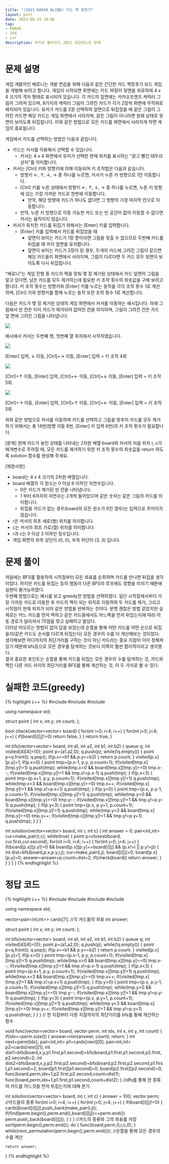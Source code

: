 ```yaml
---
title: "(2021 KAKAO BLIND) 카드 짝 맞추기"
layout: post
date: 2023-08-29 18:06
tag:
- KAKAO
- 코테
- c++
description: 카카오 블라인드 2021 코딩테스트 문제
---
```


# 문제 설명

게임 개발자인 베로니는 개발 연습을 위해 다음과 같은 간단한 카드 짝맞추기 보드 게임을 개발해 보려고 합니다.
게임이 시작되면 화면에는 카드 16장이 뒷면을 위로하여 4 x 4 크기의 격자 형태로 표시되어 있습니다. 각 카드의 앞면에는 카카오프렌즈 캐릭터 그림이 그려져 있으며, 8가지의 캐릭터 그림이 그려진 카드가 각기 2장씩 화면에 무작위로 배치되어 있습니다.
유저가 카드를 2장 선택하여 앞면으로 뒤집었을 때 같은 그림이 그려진 카드면 해당 카드는 게임 화면에서 사라지며, 같은 그림이 아니라면 원래 상태로 뒷면이 보이도록 뒤집힙니다. 이와 같은 방법으로 모든 카드를 화면에서 사라지게 하면 게임이 종료됩니다.

게임에서 카드를 선택하는 방법은 다음과 같습니다.

+ 카드는 커서를 이용해서 선택할 수 있습니다.
  + 커서는 4 x 4 화면에서 유저가 선택한 현재 위치를 표시하는 "굵고 빨간 테두리 상자"를 의미합니다.
+ 커서는 [Ctrl] 키와 방향키에 의해 이동되며 키 조작법은 다음과 같습니다.
  + 방향키 ←, ↑, ↓, → 중 하나를 누르면, 커서가 누른 키 방향으로 1칸 이동합니다.
  + [Ctrl] 키를 누른 상태에서 방향키 ←, ↑, ↓, → 중 하나를 누르면, 누른 키 방향에 있는 가장 가까운 카드로 한번에 이동합니다.
    + 만약, 해당 방향에 카드가 하나도 없다면 그 방향의 가장 마지막 칸으로 이동합니다.
  + 만약, 누른 키 방향으로 이동 가능한 카드 또는 빈 공간이 없어 이동할 수 없다면 커서는 움직이지 않습니다.
+ 커서가 위치한 카드를 뒤집기 위해서는 [Enter] 키를 입력합니다.
  + [Enter] 키를 입력해서 카드를 뒤집었을 때
    + 앞면이 보이는 카드가 1장 뿐이라면 그림을 맞출 수 없으므로 두번째 카드를 뒤집을 때 까지 앞면을 유지합니다.
    + 앞면이 보이는 카드가 2장이 된 경우, 두개의 카드에 그려진 그림이 같으면 해당 카드들이 화면에서 사라지며, 그림이 다르다면 두 카드 모두 뒷면이 보이도록 다시 뒤집힙니다.

"베로니"는 게임 진행 중 카드의 짝을 맞춰 몇 장 제거된 상태에서 카드 앞면의 그림을 알고 있다면, 남은 카드를 모두 제거하는데 필요한 키 조작 횟수의 최솟값을 구해 보려고 합니다. 키 조작 횟수는 방향키와 [Enter] 키를 누르는 동작을 각각 조작 횟수 1로 계산하며, [Ctrl] 키와 방향키를 함께 누르는 동작 또한 조작 횟수 1로 계산합니다.

다음은 카드가 몇 장 제거된 상태의 게임 화면에서 커서를 이동하는 예시입니다.
아래 그림에서 빈 칸은 이미 카드가 제거되어 없어진 칸을 의미하며, 그림이 그려진 칸은 카드 앞 면에 그려진 그림을 나타냅니다.

![](/assets/img/2021_kakao_card_01.png)

예시에서 커서는 두번째 행, 첫번째 열 위치에서 시작하였습니다.

![](/assets/img/2021_kakao_card_02.png)

[Enter] 입력, ↓ 이동, [Ctrl]+→ 이동, [Enter] 입력 = 키 조작 4회

![](/assets/img/2021_kakao_card_03.png)

[Ctrl]+↑ 이동, [Enter] 입력, [Ctrl]+← 이동, [Ctrl]+↓ 이동, [Enter] 입력 = 키 조작 5회

![](/assets/img/2021_kakao_card_04.png)

[Ctrl]+→ 이동, [Enter] 입력, [Ctrl]+↑ 이동, [Ctrl]+← 이동, [Enter] 입력 = 키 조작 5회

위와 같은 방법으로 커서를 이동하여 카드를 선택하고 그림을 맞추어 카드를 모두 제거하기 위해서는 총 14번(방향 이동 8번, [Enter] 키 입력 6번)의 키 조작 횟수가 필요합니다.

[문제]
현재 카드가 놓인 상태를 나타내는 2차원 배열 board와 커서의 처음 위치 r, c가 매개변수로 주어질 때, 모든 카드를 제거하기 위한 키 조작 횟수의 최솟값을 return 하도록 solution 함수를 완성해 주세요.

[제한사항]
+ board는 4 x 4 크기의 2차원 배열입니다.
+ board 배열의 각 원소는 0 이상 6 이하인 자연수입니다.
  + 0은 카드가 제거된 빈 칸을 나타냅니다.
  + 1 부터 6까지의 자연수는 2개씩 들어있으며 같은 숫자는 같은 그림의 카드를 의미합니다.
  + 뒤집을 카드가 없는 경우(board의 모든 원소가 0인 경우)는 입력으로 주어지지 않습니다.
+ r은 커서의 최초 세로(행) 위치를 의미합니다.
+ c는 커서의 최초 가로(열) 위치를 의미합니다.
+ r과 c는 0 이상 3 이하인 정수입니다.
+ 게임 화면의 좌측 상단이 (0, 0), 우측 하단이 (3, 3) 입니다.

# 문제 풀이

처음에는 BFS를 활용하여 시작점부터 모든 좌표를 순회하며 카드를 만나면 뒤집을 생각이었다. 하지만 카드를 뒤집는 등의 행동이 다른 BFS의 루프에도 영향을 미치기 때문에 실현이 불가능하였다.  
두번째 방법으로는 예시를 보고 greedy한 방법을 선택하였다. 일단 시작점에서부터 가장 가까운 카드로 이동한 후 카드의 짝이 되는 위치로 이동하여 두 카드를 제거, 그리고 시작점이 현재 위치가 되어 같은 방법을 반복하는 것이다. 분명 괜찮은 방법 같았지만 실제로는 어느 카드를 먼저 택하고 같은 카드중에서도 어느쪽을 먼저 뒤집는지에 따라 이동 경로가 달라져서 75점을 맞고 실패하고 말았다.  
더이상 떠오르는 방법이 없어 답을 보았는데 순열을 통해 어떤 카드를 어떤 순으로 뒤집을지(같은 카드도 순서를 다르게 뒤집는다) 모든 경우의 수를 다 계산해보는 것이었다. 생각해보면 어디까지의 최단거리를 구하는 것이 아닌 카드라는 중요 지점이 이미 정해져있기 때문에 bfs등으로 모든 경우를 탐색하는 것보다 이쪽이 훨씬 합리적이라고 생각했다.  
결국 중요한 포인트는 순열을 통해 카드를 뒤집는 모든 경우의 수를 탐색하는 것, 카드와 짝인 다른 카드 사이의 최단거리를 BFS를 통해 계산하는 것, 이 두 가지로 볼 수 있다.  

# 실패한 코드(greedy)

{% highlight c++ %}
#include <string>
#include <vector>
#include <queue>

using namespace std;

struct point {
    int x; int y; int count;
};

bool check(vector<vector<int>> board) {
    for(int i=0; i<4; i++) {
        for(int j=0; j<4; j++) {
            if(board[i][j]!=0) return false;
        }
    }
    return true;
}



int bfs(vector<vector<int>> board, int a1, int a2, int b1, int b2) {
    queue<point> q;
    int visited[4][4]={0};
    point p={a1,a2,0};
    q.push(p);
    while(!q.empty()) {
        point p=q.front(); q.pop();
        if(p.x==b1 && p.y==b2) {
            return p.count;
        }
        visited[p.x][p.y]=1;
        if(p.x>0) {
            point tmp={p.x-1, p.y, p.count+1};
            if(visited[tmp.x][tmp.y]!=1) q.push(tmp);
            while(tmp.x>0 && board[tmp.x][tmp.y]==0) tmp.x--;
            if(visited[tmp.x][tmp.y]!=1 && tmp.x!=p.x-1) q.push(tmp);
        }
        if(p.x<3) {
            point tmp={p.x+1, p.y, p.count+1};
            if(visited[tmp.x][tmp.y]!=1) q.push(tmp);
            while(tmp.x<3 && board[tmp.x][tmp.y]==0) tmp.x++;
            if(visited[tmp.x][tmp.y]!=1 && tmp.x!=p.x+1) q.push(tmp);
        }
        if(p.y>0) {
            point tmp={p.x, p.y-1, p.count+1};
            if(visited[tmp.x][tmp.y]!=1) q.push(tmp);
            while(tmp.y>0 && board[tmp.x][tmp.y]==0) tmp.y--;
            if(visited[tmp.x][tmp.y]!=1 && tmp.y!=p.y-1) q.push(tmp);
        }
        if(p.y<3) {
            point tmp={p.x, p.y+1, p.count+1};
            if(visited[tmp.x][tmp.y]!=1) q.push(tmp);
            while(tmp.y<3 && board[tmp.x][tmp.y]==0) tmp.y++;
            if(visited[tmp.x][tmp.y]!=1 && tmp.y!=p.y+1) q.push(tmp);
        }
    }
}

int solution(vector<vector<int>> board, int r, int c) {
    int answer = 0; pair<int,int> cur=make_pair(r,c);
    while(true) {
        point p=closest(board, cur.first,cur.second);
        for(int i=0; i<4; i++) {
            for(int j=0; j<4; j++) {
                if(board[p.x][p.y]!=0 && board[p.x][p.y]==board[i][j] && (p.x!=i || p.y!=j)) {
                    int dist=bfs(board,p.x,p.y,i,j);
                    cur=make_pair(i,j);
                    board[i][j]=0; board[p.x][p.y]=0;
                    answer=answer+p.count+dist+2;
                    if(check(board)) return answer;
                }
            }
        }
    }
}
{% endhighlight %}

# 정답 코드

{% highlight c++ %}
#include <string>
#include <vector>
#include <queue>
#include <algorithm>

using namespace std;

vector<pair<int,int>> cards[7]; //각 카드들의 좌표
int answer;

struct point {
    int x; int y; int count;
};


int bfs(vector<vector<int>> board, int a1, int a2, int b1, int b2) {
    queue<point> q;
    int visited[4][4]={0};
    point p={a1,a2,0};
    q.push(p);
    while(!q.empty()) {
        point p=q.front(); q.pop();
        if(p.x==b1 && p.y==b2) {
            return p.count;
        }
        visited[p.x][p.y]=1;
        if(p.x>0) {
            point tmp={p.x-1, p.y, p.count+1};
            if(visited[tmp.x][tmp.y]!=1) q.push(tmp);
            while(tmp.x>0 && board[tmp.x][tmp.y]==0) tmp.x--;
            if(visited[tmp.x][tmp.y]!=1 && tmp.x!=p.x-1) q.push(tmp);
        }
        if(p.x<3) {
            point tmp={p.x+1, p.y, p.count+1};
            if(visited[tmp.x][tmp.y]!=1) q.push(tmp);
            while(tmp.x<3 && board[tmp.x][tmp.y]==0) tmp.x++;
            if(visited[tmp.x][tmp.y]!=1 && tmp.x!=p.x+1) q.push(tmp);
        }
        if(p.y>0) {
            point tmp={p.x, p.y-1, p.count+1};
            if(visited[tmp.x][tmp.y]!=1) q.push(tmp);
            while(tmp.y>0 && board[tmp.x][tmp.y]==0) tmp.y--;
            if(visited[tmp.x][tmp.y]!=1 && tmp.y!=p.y-1) q.push(tmp);
        }
        if(p.y<3) {
            point tmp={p.x, p.y+1, p.count+1};
            if(visited[tmp.x][tmp.y]!=1) q.push(tmp);
            while(tmp.y<3 && board[tmp.x][tmp.y]==0) tmp.y++;
            if(visited[tmp.x][tmp.y]!=1 && tmp.y!=p.y+1) q.push(tmp);
        }
    }
} // 한 지점부터 다른 지점까지의 최단거리를 bfs를 통해 계산하는 함수

void func(vector<vector<int>> board, vector<int> perm, int idx, int x, int y, int count) {
    if(idx==perm.size()) {
        answer=min(answer, count);
        return;
    }
    int next=perm[idx];
    pair<int,int> p1=cards[next][0];
    pair<int,int> p2=cards[next][1];
    int dist1=bfs(board,x,y,p1.first,p1.second)+bfs(board,p1.first,p1.second,p2.first,p2.second)+2;
    int dist2=bfs(board,x,y,p2.first,p2.second)+bfs(board,p2.first,p2.second,p1.first,p1.second)+2;
    board[p1.first][p1.second]=0;  board[p2.first][p2.second]=0; 
    func(board,perm,idx+1,p2.first,p2.second,count+dist1);
    func(board,perm,idx+1,p1.first,p1.second,count+dist2);
} //dfs를 통해 한 종류의 카드를 어느것을 먼저 뒤집는지에 대해 분기

int solution(vector<vector<int>> board, int r, int c) {
    answer = 100; 
    vector<int> perm; //카드들의 종류
    for(int i=0; i<4; i++) {
        for(int j=0; j<4; j++) {
            if(board[i][j]!=0) {
                cards[board[i][j]].push_back(make_pair(i,j));
                if(find(perm.begin(),perm.end(),board[i][j])==perm.end()) perm.push_back(board[i][j]);
            }
        }
    } //카드의 종류와 그의 좌표를 저장
    sort(perm.begin(),perm.end());
    do {
        func(board,perm,0,r,c,0);
    } while(next_permutation(perm.begin(),perm.end()));
    //순열을 통해 모든 경우의 수를 계산
    
    return answer;
}
{% endhighlight %}